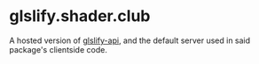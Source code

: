 # glslify.shader.club

A hosted version of [glslify-api](http://github.com/stackgl/glslify-api), and
the default server used in said package's clientside code.

